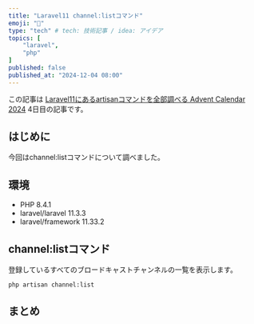 ```yaml
---
title: "Laravel11 channel:listコマンド"
emoji: "📑"
type: "tech" # tech: 技術記事 / idea: アイデア
topics: [
    "laravel",
    "php"
]
published: false
published_at: "2024-12-04 08:00"
---
```


この記事は [Laravel11にあるartisanコマンドを全部調べる Advent Calendar 2024](https://adventar.org/calendars/10674) 4日目の記事です。

## はじめに

今回はchannel:listコマンドについて調べました。

## 環境

- PHP 8.4.1
- laravel/laravel 11.3.3
- laravel/framework 11.33.2

## channel:listコマンド

登録しているすべてのブロードキャストチャンネルの一覧を表示します。

```
php artisan channel:list
```

## まとめ

